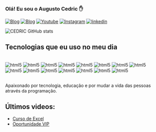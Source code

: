 
### Olá! Eu sou o Augusto Cedric ✋

[![Blog](https://img.shields.io/website?label=topexcel.com&style=for-the-badge&url=https://topexcel.com.br/)](https://topexcel.com.br)
[![Blog](https://img.shields.io/website?label=oasisdigital.com&style=for-the-badge&url=https://oasisdigital.com.br/)](https://oasisdigial.com.br)
[![Youtube](https://img.shields.io/badge/YouTube-FF0000?style=for-the-badge&logo=youtube&logoColor=white)](https://www.youtube.com/@topexcel.oficial9411)
[![Instagram](https://img.shields.io/badge/Instagram-E4405F?style=for-the-badge&logo=instagram&logoColor=white)](https://www.instagram.com/augustocedric/)
[![linkedin](https://img.shields.io/badge/LinkedIn-0077B5?style=for-the-badge&logo=linkedin&logoColor=white)](https://linkedin.com/in/augusto-cedric-python)

![CEDRIC GitHub stats](https://github-readme-stats.vercel.app/api?username=augustocedric&show_icons=true&theme=dracula)

## Tecnologias que eu uso no meu dia

<div style="display: inline_block"><br/>
<img align="center" alt="html5" src="https://img.shields.io/badge/HTML5-E34F26?style=for-the-badge&logo=html5&logoColor=white">
<img align="center" alt="html5" src="https://img.shields.io/badge/CSS3-1572B6?style=for-the-badge&logo=css3&logoColor=white">
<img align="center" alt="html5" src="https://img.shields.io/badge/Python-14354C?style=for-the-badge&logo=python&logoColor=white">
<img align="center" alt="html5" src="https://img.shields.io/badge/JavaScript-F7DF1E?style=for-the-badge&logo=javascript&logoColor=black">
<img align="center" alt="html5" src="https://img.shields.io/badge/TypeScript-007ACC?style=for-the-badge&logo=typescript&logoColor=white">
<img align="center" alt="html5" src="https://img.shields.io/badge/React-20232A?style=for-the-badge&logo=react&logoColor=61DAFB">
<img align="center" alt="html5" src="https://img.shields.io/badge/Bootstrap-563D7C?style=for-the-badge&logo=bootstrap&logoColor=white">
<img align="center" alt="html5" src="https://img.shields.io/badge/Django-092E20?style=for-the-badge&logo=django&logoColor=white">
<img align="center" alt="html5" src="https://img.shields.io/badge/MySQL-00000F?style=for-the-badge&logo=mysql&logoColor=white">
<img align="center" alt="html5" src="https://img.shields.io/badge/PostgreSQL-316192?style=for-the-badge&logo=postgresql&logoColor=white">
<img align="center" alt="html5" src="https://img.shields.io/badge/Microsoft_Excel-217346?style=for-the-badge&logo=microsoft-excel&logoColor=white">
<img align="center" alt="html5" src="https://img.shields.io/badge/SAP-0FAAFF?style=for-the-badge&logo=sap&logoColor=white">
<img align="center" alt="html5" src="https://img.shields.io/badge/Google_Cloud-4285F4?style=for-the-badge&logo=google-cloud&logoColor=white">
<img align="center" alt="html5" src="https://img.shields.io/badge/Microsoft_PowerPoint-B7472A?style=for-the-badge&logo=microsoft-powerpoint&logoColor=white">
<img align="center" alt="html5" src="https://img.shields.io/badge/Microsoft_Access-A4373A?style=for-the-badge&logo=microsoft-access&logoColor=white">
</div><br/>

Apaixonado por tecnologia, educação e por mudar a vida das pessoas através da programação.

## Últimos videos:
 - [Curso de Excel](https://www.youtube.com/watch?v=ui6Cbp7j1Bg)<br/>
 - [Oportunidade VIP](https://www.topexcel.com.br/vip/)<br/>
